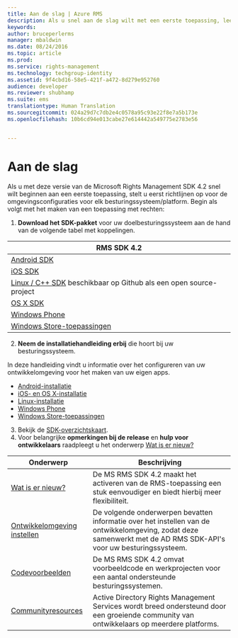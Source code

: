 ```yaml
---
title: Aan de slag | Azure RMS
description: Als u snel aan de slag wilt met een eerste toepassing, leest u de installatiehandleidingen voor de ontwikkelingsomgevingen van alle besturingssystemen/platforms.
keywords: 
author: bruceperlerms
manager: mbaldwin
ms.date: 08/24/2016
ms.topic: article
ms.prod: 
ms.service: rights-management
ms.technology: techgroup-identity
ms.assetid: 9f4cbd16-58e5-421f-a472-8d279e952760
audience: developer
ms.reviewer: shubhamp
ms.suite: ems
translationtype: Human Translation
ms.sourcegitcommit: 024a29d7c7db2e4c0578a95c93e22f8e7a5b173e
ms.openlocfilehash: 10b6cd94e013cabe27e614442a549775e2783e56


---
```


# Aan de slag

Als u met deze versie van de Microsoft Rights Management SDK 4.2 snel wilt beginnen aan een eerste toepassing, stelt u eerst richtlijnen op voor de omgevingsconfiguraties voor elk besturingssysteem/platform. Begin als volgt met het maken van een toepassing met rechten:

1. **Download het SDK-pakket** voor uw doelbesturingssysteem aan de hand van de volgende tabel met koppelingen.

  |RMS SDK 4.2|
  |---------------|
  |[Android SDK](http://Go.Microsoft.Com/FWLink/p/?LinkId=404271)|
  |[iOS SDK](http://Go.Microsoft.Com/FWLink/p/?LinkId=404272)|
  |[Linux / C++ SDK](https://github.com/AzureAD/rms-sdk-for-cpp) beschikbaar op Github als een open source-project|
  |[OS X SDK](http://Go.Microsoft.Com/FWLink/p/?LinkId=404273)|
  |[Windows Phone](http://go.microsoft.com/fwlink/p/?LinkId=524758)|
  |[Windows Store-toepassingen](http://go.microsoft.com/fwlink/p/?LinkID=526163)|

2. **Neem de installatiehandleiding erbij** die hoort bij uw besturingssysteem.

  In deze handleiding vindt u informatie over het configureren van uw ontwikkelomgeving voor het maken van uw eigen apps.
  - [Android-installatie](android-sdk.md)
  - [iOS- en OS X-installatie](ios-sdk.md)          
  - [Linux-installatie](linux-setup.md)              
  - [Windows Phone](windows-phone-apps.md)     
  - [Windows Store-toepassingen](winrt-sdk.md)

3. Bekijk de [SDK-overzichtskaart](api-reference-4-2.md).
4. Voor belangrijke **opmerkingen bij de release** en **hulp voor ontwikkelaars** raadpleegt u het onderwerp [Wat is er nieuw?](release-notes.md)

  |Onderwerp|Beschrijving|
  |-----|-----------|
  |[Wat is er nieuw?](release-notes.md)|De MS RMS SDK 4.2 maakt het activeren van de RMS-toepassing een stuk eenvoudiger en biedt hierbij meer flexibiliteit.|
  |[Ontwikkelomgeving instellen](setup-developer-environment.md)|De volgende onderwerpen bevatten informatie over het instellen van de ontwikkelomgeving, zodat deze samenwerkt met de AD RMS SDK-API's voor uw besturingssysteem.|
  |[Codevoorbeelden](code-examples.md)|De MS RMS SDK 4.2 omvat voorbeeldcode en werkprojecten voor een aantal ondersteunde besturingssystemen.|
  |[Communityresources](community-resources.md)|Active Directory Rights Management Services wordt breed ondersteund door een groeiende community van ontwikkelaars op meerdere platforms.|



<!--HONumber=Aug16_HO4-->



